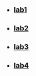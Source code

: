 - ### [lab1](https://git.ztu.edu.ua/ipz/2023-2027/ipz-23-1/semenchuk-oleksiy/backend/-/tree/lab1)
- ### [lab2](https://git.ztu.edu.ua/ipz/2023-2027/ipz-23-1/semenchuk-oleksiy/backend/-/tree/lab2)
- ### [lab3](https://git.ztu.edu.ua/ipz/2023-2027/ipz-23-1/semenchuk-oleksiy/backend/-/tree/lab3)
- ### [lab4](https://git.ztu.edu.ua/ipz/2023-2027/ipz-23-1/semenchuk-oleksiy/backend/-/tree/lab4)
